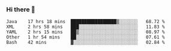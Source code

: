 ### Hi there 👋

<!--
**urzz/urzz** is a ✨ _special_ ✨ repository because its `README.md` (this file) appears on your GitHub profile.

Here are some ideas to get you started:

- 🔭 I’m currently working on ...
- 🌱 I’m currently learning ...
- 👯 I’m looking to collaborate on ...
- 🤔 I’m looking for help with ...
- 💬 Ask me about ...
- 📫 How to reach me: ...
- 😄 Pronouns: ...
- ⚡ Fun fact: ...
-->

<!--START_SECTION:waka-->
```text
Java    17 hrs 18 mins  █████████████████▒░░░░░░░   68.72 % 
XML     2 hrs 58 mins   ███░░░░░░░░░░░░░░░░░░░░░░   11.83 % 
YAML    2 hrs 15 mins   ██▒░░░░░░░░░░░░░░░░░░░░░░   08.97 % 
Other   1 hr 54 mins    ██░░░░░░░░░░░░░░░░░░░░░░░   07.61 % 
Bash    42 mins         ▓░░░░░░░░░░░░░░░░░░░░░░░░   02.84 % 
```
<!--END_SECTION:waka-->
